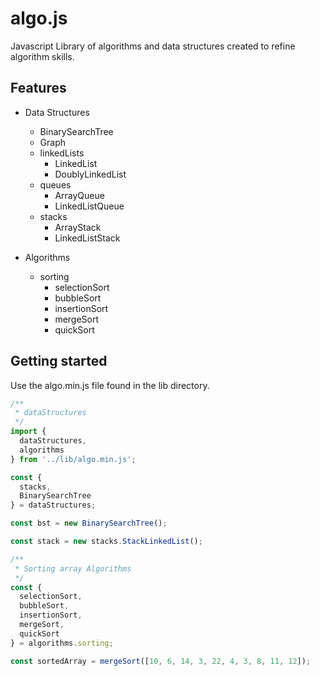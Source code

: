 # algo.js
Javascript Library of algorithms and data structures created to refine algorithm skills.

## Features

* Data Structures
  - BinarySearchTree
  - Graph
  - linkedLists
    - LinkedList
    - DoublyLinkedList
  - queues
    - ArrayQueue
    - LinkedListQueue
  - stacks
    - ArrayStack
    - LinkedListStack

* Algorithms
  - sorting
    - selectionSort
    - bubbleSort
    - insertionSort
    - mergeSort
    - quickSort

## Getting started
Use the algo.min.js file found in the lib directory.

```js
/**
 * dataStructures
 */
import {
  dataStructures,
  algorithms
} from '../lib/algo.min.js';

const {
  stacks,
  BinarySearchTree
} = dataStructures;

const bst = new BinarySearchTree();

const stack = new stacks.StackLinkedList();

/**
 * Sorting array Algorithms
 */
const {
  selectionSort,
  bubbleSort,
  insertionSort,
  mergeSort,
  quickSort
} = algorithms.sorting;

const sortedArray = mergeSort([10, 6, 14, 3, 22, 4, 3, 8, 11, 12]);

```
